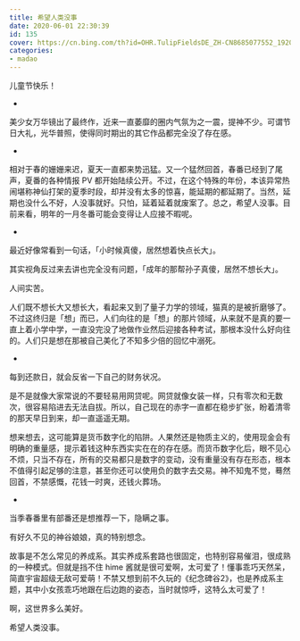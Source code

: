 ```yaml
---
title: 希望人类没事
date: 2020-06-01 22:30:39
id: 135
cover: https://cn.bing.com/th?id=OHR.TulipFieldsDE_ZH-CN8685077552_1920x1080.jpg&rf=LaDigue_1920x1080.jpg&pid=hp
categories:
- madao
---
```


儿童节快乐！

-

美少女万华镜出了最终作，近来一直萎靡的圈内气氛为之一震，提神不少。可谓节日大礼，光华普照，使得同时期出的其它作品都完全没了存在感。

-

相对于春的姗姗来迟，夏天一直都来势迅猛。又一个猛然回首，春番已经到了尾声，夏番的各种情报 PV 都开始陆续公开。不过，在这个特殊的年份，本该异常热闹堪称神仙打架的夏季时段，却并没有太多的惊喜，能延期的都延期了。当然，延期也没什么不好，人没事就好。只怕，延着延着就废案了。总之，希望人没事。目前来看，明年的一月冬番可能会变得让人应接不暇呢。

-

最近好像常看到一句话，「小时候真傻，居然想着快点长大」。

其实视角反过来去讲也完全没有问题，「成年的那帮孙子真傻，居然不想长大」。

人间实苦。

人们既不想长大又想长大，看起来又到了量子力学的领域，猫真的是被折磨够了。不过这终归是「想」而已，人们向往的是「想」的那片领域，从来就不是真的要一直上着小学中学，一直没完没了地做作业然后迎接各种考试，那根本没什么好向往的。人们只是想在那被自己美化了不知多少倍的回忆中溺死。

-

每到还款日，就会反省一下自己的财务状况。

是不是就像大家常说的不要轻易用网贷呢。网贷就像女装一样，只有零次和无数次，很容易陷进去无法自拔。所以，自己现在的赤字一直都在稳步扩张，盼着清零的那天早日到来，却一直遥遥无期。

想来想去，这可能算是货币数字化的陷阱。人果然还是物质主义的，使用现金会有明确的重量感，提示着钱这种东西实实在在的存在感。而货币数字化后，眼不见心不烦，只当不存在，所有的交易都只是数字的变动，没有重量没有存在形态，根本不值得引起足够的注意，甚至你还可以使用负的数字去交易。神不知鬼不觉，蓦然回首，不禁感慨，花钱一时爽，还钱火葬场。

-

当季春番里有部番还是想推荐一下，隐瞒之事。

有好久不见的神谷娘娘，真的特别想念。

故事是不怎么常见的养成系。其实养成系套路也很固定，也特别容易催泪，很成熟的一种模式。但就是挡不住 hime 酱就是很可爱啊，太可爱了！懂事乖巧天然呆，简直宇宙超级无敌可爱萌！不禁又想到前不久玩的《纪念碑谷2》，也是养成系主题，其中小女孩乖巧地跟在后边跑的姿态，当时就惊呼，这特么太可爱了！

啊，这世界多么美好。

希望人类没事。
